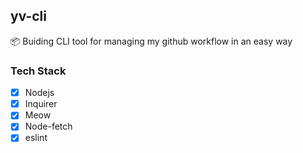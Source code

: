 ## yv-cli

:package: Buiding CLI tool for managing my github workflow in an easy way

### Tech Stack

* [x] Nodejs
* [x] Inquirer
* [x] Meow
* [x] Node-fetch
* [x] eslint
